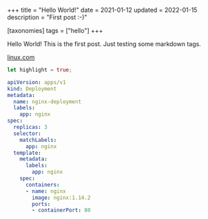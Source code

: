 +++
title = "Hello World!"
date = 2021-01-12
updated = 2022-01-15
description = "First post :-)"

[taxonomies]
tags = ["hello"]
+++

Hello World! This is the first post. Just testing some markdown tags.

<!-- more -->

[linux.com](https://www.linux.com/)

```rs
let highlight = true;
```

```yaml
apiVersion: apps/v1
kind: Deployment
metadata:
  name: nginx-deployment
  labels:
    app: nginx
spec:
  replicas: 3
  selector:
    matchLabels:
      app: nginx
  template:
    metadata:
      labels:
        app: nginx
    spec:
      containers:
      - name: nginx
        image: nginx:1.14.2
        ports:
        - containerPort: 80

```






